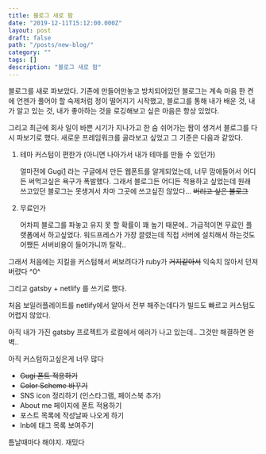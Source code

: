 ```yaml
---
title: 블로그 새로 팜
date: "2019-12-11T15:12:00.000Z"
layout: post
draft: false
path: "/posts/new-blog/"
category: ""
tags: []
description: "블로그 새로 팜"
---
```



블로그를 새로 파보았다. 기존에 만들어만놓고 방치되어있던 블로그는 계속 마음 한 켠에 언젠가 풀어야 할 숙제처럼 정이 떨어지기 시작했고, 블로그를 통해 내가 배운 것, 내가 알고 있는 것, 내가 좋아하는 것을 로깅해보고 싶은 마음은 항상 있었다.

그리고 최근에 회사 일이 바쁜 시기가 지나가고 한 숨 쉬어가는 짬이 생겨서 블로그를 다시 파보기로 했다. 새로운 프레임워크를 골라보고 싶었고 그 기준은 다음과 같았다.

1. 테마 커스텀이 편한가 (아니면 나아가서 내가 테마를 만들 수 있던가) 

    얼마전에 Gugi[1] 라는 구글에서 만든 웹폰트를 알게되었는데, 너무 맘에들어서 어디든 써먹고싶은 욕구가 폭발했다. 그래서 블로그든 어디든 적용하고 싶었는데 원래 쓰고있던 블로그는 못생겨서 차마 그곳에 쓰고싶진 않았다... ~~버리고 싶은 블로그~~ 

2. 무료인가

    어차피 블로그를 파놓고 유지 못 할 확률이 꽤 높기 때문에.. 가급적이면 무료인 플랫폼에서 하고싶었다. 워드프레스가 가장 끌렸는데 직접 서버에 설치해서 하는것도 어쨌든 서버비용이 들어가니까 탈락..

그래서 처음에는 지킬을 커스텀해서 써보려다가 ruby가  ~~거지같아서~~ 익숙치 않아서 던져버렸다 ^0^

그리고 gatsby + netlify 를 쓰기로 했다.

처음 보일러플레이트를 netlify에서 알아서 전부 해주는데다가 빌드도 빠르고 커스텀도 어렵지 않았다.

아직 내가 가진 gatsby 프로젝트가 로컬에서 에러가 나고 있는데.. 그것만 해결하면 완벽..

아직 커스텀하고싶은게 너무 많다

* ~~Gugi 폰트 적용하기~~
* ~~Color Scheme 바꾸기~~
* SNS icon 정리하기 (인스타그램, 페이스북 추가)
* About me 페이지에 폰트 적용하기
* 포스트 목록에 작성날짜 나오게 하기
* lnb에 태그 목록 보여주기

틈날때마다 해야지. 재밌다


[1]: https://fonts.google.com/specimen/Gugi